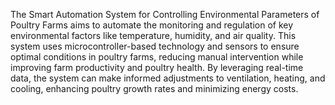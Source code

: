 The Smart Automation System for Controlling Environmental Parameters of Poultry Farms aims to automate the monitoring and regulation of key environmental factors like temperature, humidity, and air quality. This system uses microcontroller-based technology and sensors to ensure optimal conditions in poultry farms, reducing manual intervention while improving farm productivity and poultry health. By leveraging real-time data, the system can make informed adjustments to ventilation, heating, and cooling, enhancing poultry growth rates and minimizing energy costs.
